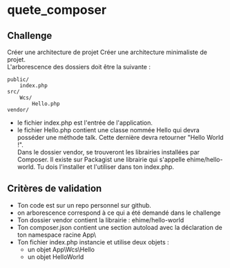 # quete_composer

## Challenge
Créer une architecture de projet
Créer une architecture minimaliste de projet.  
L'arborescence des dossiers doit être la suivante :
```
public/
    index.php
src/
    Wcs/
        Hello.php
vendor/
```
* le fichier index.php est l'entrée de l'application.
* le fichier Hello.php contient une classe nommée Hello qui devra posséder une méthode talk. Cette dernière devra retourner "Hello World !".  
Dans le dossier vendor, se trouveront les librairies installées par Composer. Il existe sur Packagist une librairie qui s'appelle ehime/hello-world. Tu dois l'installer et l'utiliser dans ton index.php.
## Critères de validation
* Ton code est sur un repo personnel sur github.
* on arborescence correspond à ce qui a été demandé dans le challenge
* Ton dossier vendor contient la librairie : ehime/hello-world
* Ton composer.json contient une section autoload avec la déclaration de ton namespace racine App\
* Ton fichier index.php instancie et utilise deux objets :
  * un objet App\Wcs\Hello
  * un objet HelloWorld
